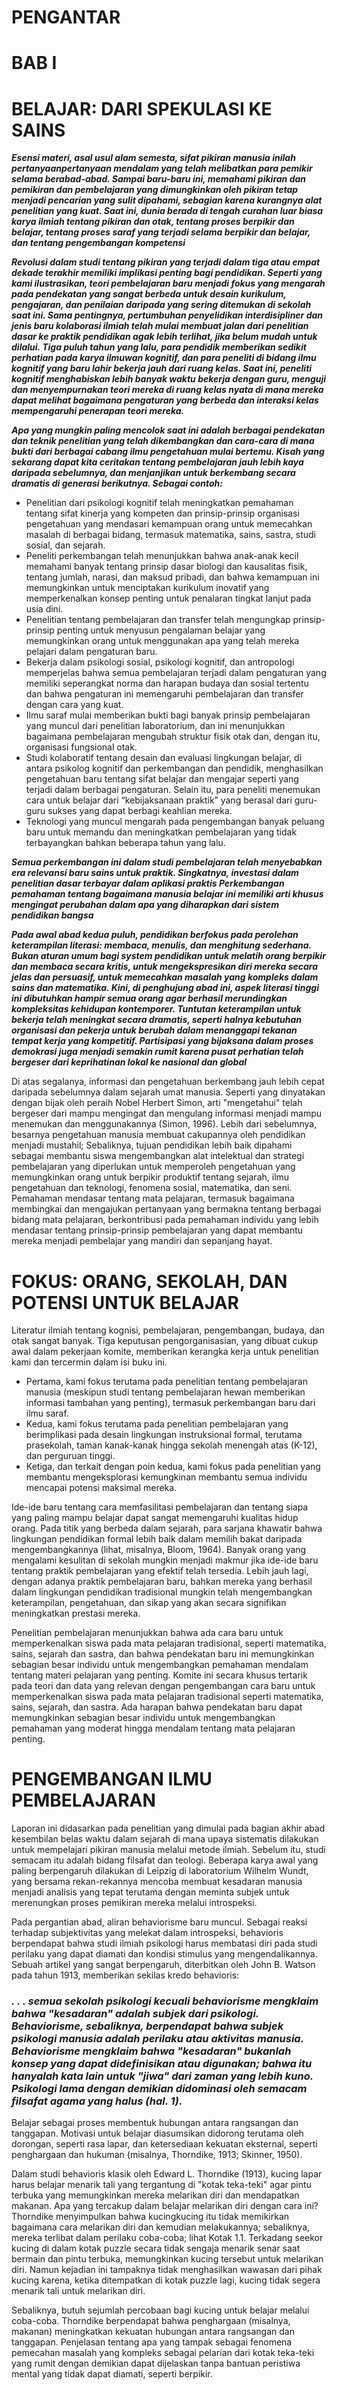 # PENGANTAR
# BAB I
# BELAJAR: DARI SPEKULASI KE SAINS

_**Esensi materi, asal usul alam semesta, sifat pikiran manusia inilah pertanyaanpertanyaan mendalam yang telah melibatkan para pemikir selama berabad-abad. Sampai
baru-baru ini, memahami pikiran dan pemikiran dan pembelajaran yang dimungkinkan oleh pikiran tetap menjadi pencarian yang sulit dipahami, sebagian karena kurangnya
alat penelitian yang kuat. Saat ini, dunia berada di tengah curahan luar biasa karya ilmiah tentang pikiran dan otak, tentang proses berpikir dan belajar, tentang proses saraf yang
terjadi selama berpikir dan belajar, dan tentang pengembangan kompetensi**_


_**Revolusi dalam studi tentang pikiran yang terjadi dalam tiga atau empat dekade terakhir
memiliki implikasi penting bagi pendidikan. Seperti yang kami ilustrasikan, teori pembelajaran baru menjadi fokus yang mengarah pada pendekatan yang sangat berbeda untuk desain kurikulum, pengajaran, dan penilaian daripada yang sering ditemukan di sekolah saat ini. Sama pentingnya, pertumbuhan penyelidikan interdisipliner dan jenis baru kolaborasi ilmiah telah mulai membuat jalan dari penelitian dasar ke praktik pendidikan agak lebih terlihat, jika belum mudah untuk dilalui. Tiga puluh tahun yang lalu, para pendidik memberikan sedikit perhatian pada karya ilmuwan kognitif, dan para peneliti di bidang ilmu kognitif yang baru lahir bekerja jauh dari ruang kelas. Saat ini, peneliti kognitif menghabiskan lebih banyak waktu bekerja dengan guru, menguji dan menyempurnakan teori mereka di ruang kelas nyata di mana mereka dapat melihat bagaimana pengaturan yang berbeda dan interaksi kelas mempengaruhi penerapan teori mereka.**_


_**Apa yang mungkin paling mencolok saat ini adalah berbagai pendekatan dan teknik penelitian yang telah dikembangkan dan cara-cara di mana bukti dari berbagai cabang ilmu
pengetahuan mulai bertemu. Kisah yang sekarang dapat kita ceritakan tentang
pembelajaran jauh lebih kaya daripada sebelumnya, dan menjanjikan untuk berkembang secara dramatis di generasi berikutnya. Sebagai contoh:**_
- Penelitian dari psikologi kognitif telah meningkatkan pemahaman tentang sifat kinerja yang kompeten dan prinsip-prinsip organisasi pengetahuan yang mendasari kemampuan orang untuk memecahkan masalah di berbagai bidang, termasuk
matematika, sains, sastra, studi sosial, dan sejarah.
- Peneliti perkembangan telah menunjukkan bahwa anak-anak kecil memahami
banyak tentang prinsip dasar biologi dan kausalitas fisik, tentang jumlah, narasi, dan maksud pribadi, dan bahwa kemampuan ini memungkinkan untuk menciptakan
kurikulum inovatif yang memperkenalkan konsep penting untuk penalaran tingkat lanjut pada usia dini.
- Penelitian tentang pembelajaran dan transfer telah mengungkap prinsip-prinsip
penting untuk menyusun pengalaman belajar yang memungkinkan orang untuk
menggunakan apa yang telah mereka pelajari dalam pengaturan baru.
- Bekerja dalam psikologi sosial, psikologi kognitif, dan antropologi memperjelas bahwa semua pembelajaran terjadi dalam pengaturan yang memiliki seperangkat norma dan harapan budaya dan sosial tertentu dan bahwa pengaturan ini memengaruhi pembelajaran dan transfer dengan cara yang kuat.
- Ilmu saraf mulai memberikan bukti bagi banyak prinsip pembelajaran yang muncul dari penelitian laboratorium, dan ini menunjukkan bagaimana pembelajaran mengubah struktur fisik otak dan, dengan itu, organisasi fungsional otak.
- Studi kolaboratif tentang desain dan evaluasi lingkungan belajar, di antara psikolog kognitif dan perkembangan dan pendidik, menghasilkan pengetahuan baru tentang sifat belajar dan mengajar seperti yang terjadi dalam berbagai pengaturan. Selain itu, para peneliti menemukan cara untuk belajar dari “kebijaksanaan praktik” yang berasal dari guru-guru sukses yang dapat berbagi keahlian mereka.
- Teknologi yang muncul mengarah pada pengembangan banyak peluang baru untuk memandu dan meningkatkan pembelajaran yang tidak terbayangkan bahkan beberapa tahun yang lalu.


_**Semua perkembangan ini dalam studi pembelajaran telah menyebabkan era relevansi baru sains untuk praktik. Singkatnya, investasi dalam penelitian dasar terbayar dalam aplikasi praktis Perkembangan pemahaman tentang bagaimana manusia belajar ini memiliki arti
khusus mengingat perubahan dalam apa yang diharapkan dari sistem pendidikan bangsa**_

_**Pada awal abad kedua puluh, pendidikan berfokus pada perolehan keterampilan literasi: membaca, menulis, dan menghitung sederhana. Bukan aturan umum bagi system pendidikan untuk melatih orang berpikir dan membaca secara kritis, untuk
mengekspresikan diri mereka secara jelas dan persuasif, untuk memecahkan masalah yang kompleks dalam sains dan matematika. Kini, di penghujung abad ini, aspek literasi tinggi ini dibutuhkan hampir semua orang agar berhasil merundingkan kompleksitas kehidupan kontemporer. Tuntutan keterampilan untuk bekerja telah meningkat secara dramatis, seperti halnya kebutuhan organisasi dan pekerja untuk berubah dalam menanggapi tekanan tempat kerja yang kompetitif. Partisipasi yang bijaksana dalam proses demokrasi juga menjadi semakin rumit karena pusat perhatian telah bergeser dari keprihatinan lokal
ke nasional dan global**_

Di atas segalanya, informasi dan pengetahuan berkembang jauh lebih cepat daripada sebelumnya dalam sejarah umat manusia. Seperti yang dinyatakan dengan bijak oleh peraih
Nobel Herbert Simon, arti "mengetahui" telah bergeser dari mampu mengingat dan
mengulang informasi menjadi mampu menemukan dan menggunakannya (Simon, 1996). Lebih dari sebelumnya, besarnya pengetahuan manusia membuat cakupannya oleh pendidikan menjadi mustahil; Sebaliknya, tujuan pendidikan lebih baik dipahami sebagai membantu siswa mengembangkan alat intelektual dan strategi pembelajaran yang diperlukan untuk memperoleh pengetahuan yang memungkinkan orang untuk berpikir produktif tentang sejarah, ilmu pengetahuan dan teknologi, fenomena sosial, matematika,
dan seni. Pemahaman mendasar tentang mata pelajaran, termasuk bagaimana membingkai
dan mengajukan pertanyaan yang bermakna tentang berbagai bidang mata pelajaran, berkontribusi pada pemahaman individu yang lebih mendasar tentang prinsip-prinsip pembelajaran yang dapat membantu mereka menjadi pembelajar yang mandiri dan
sepanjang hayat.


# **FOKUS: ORANG, SEKOLAH, DAN POTENSI UNTUK BELAJAR**

Literatur ilmiah tentang kognisi, pembelajaran, pengembangan, budaya, dan otak sangat
banyak. Tiga keputusan pengorganisasian, yang dibuat cukup awal dalam pekerjaan komite, memberikan kerangka kerja untuk penelitian kami dan tercermin dalam isi buku
ini.
- Pertama, kami fokus terutama pada penelitian tentang pembelajaran manusia
(meskipun studi tentang pembelajaran hewan memberikan informasi tambahan yang penting), termasuk perkembangan baru dari ilmu saraf.
- Kedua, kami fokus terutama pada penelitian pembelajaran yang berimplikasi pada
desain lingkungan instruksional formal, terutama prasekolah, taman kanak-kanak hingga sekolah menengah atas (K-12), dan perguruan tinggi.
- Ketiga, dan terkait dengan poin kedua, kami fokus pada penelitian yang membantu mengeksplorasi kemungkinan membantu semua individu mencapai potensi maksimal mereka.

Ide-ide baru tentang cara memfasilitasi pembelajaran dan tentang siapa yang paling mampu belajar dapat sangat memengaruhi kualitas hidup orang. Pada titik yang berbeda dalam sejarah, para sarjana khawatir bahwa lingkungan pendidikan formal lebih baik dalam memilih bakat daripada mengembangkannya (lihat, misalnya, Bloom, 1964). Banyak orang yang mengalami kesulitan di sekolah mungkin menjadi makmur jika ide-ide baru tentang praktik pembelajaran yang efektif telah tersedia. Lebih jauh lagi, dengan adanya praktik pembelajaran baru, bahkan mereka yang berhasil dalam lingkungan pendidikan tradisional mungkin telah mengembangkan keterampilan, pengetahuan, dan sikap yang akan secara signifikan meningkatkan prestasi mereka. 

Penelitian pembelajaran menunjukkan bahwa ada cara baru untuk memperkenalkan siswa pada mata pelajaran tradisional, seperti matematika, sains, sejarah dan sastra, dan bahwa pendekatan baru ini memungkinkan sebagian besar individu untuk mengembangkan pemahaman mendalam tentang materi pelajaran yang penting. Komite ini secara khusus tertarik pada teori dan data yang relevan dengan pengembangan cara baru untuk memperkenalkan siswa pada mata pelajaran tradisional seperti matematika, sains, sejarah, dan sastra. Ada harapan bahwa pendekatan baru dapat memungkinkan sebagian besar individu untuk mengembangkan pemahaman yang moderat hingga mendalam tentang mata
pelajaran penting.

# **PENGEMBANGAN ILMU PEMBELAJARAN**
Laporan ini didasarkan pada penelitian yang dimulai pada bagian akhir abad kesembilan belas waktu dalam sejarah di mana upaya sistematis dilakukan untuk mempelajari pikiran manusia melalui metode ilmiah. Sebelum itu, studi semacam itu adalah bidang filsafat dan
teologi. Beberapa karya awal yang paling berpengaruh dilakukan di Leipzig di laboratorium Wilhelm Wundt, yang bersama rekan-rekannya mencoba membuat kesadaran manusia menjadi analisis yang tepat terutama dengan meminta subjek untuk merenungkan proses pemikiran mereka melalui introspeksi.

Pada pergantian abad, aliran behaviorisme baru muncul. Sebagai reaksi terhadap subjektivitas yang melekat dalam introspeksi, behavioris berpendapat bahwa studi ilmiah psikologi harus membatasi diri pada studi perilaku yang dapat diamati dan kondisi stimulus yang mengendalikannya. Sebuah artikel yang sangat berpengaruh, diterbitkan
oleh John B. Watson pada tahun 1913, memberikan sekilas kredo behavioris:

### _. . . semua sekolah psikologi kecuali behaviorisme mengklaim bahwa "kesadaran" adalah subjek dari psikologi. Behaviorisme, sebaliknya, berpendapat bahwa subjek psikologi manusia adalah perilaku atau aktivitas manusia. Behaviorisme mengklaim bahwa "kesadaran" bukanlah konsep yang dapat didefinisikan atau digunakan; bahwa itu hanyalah kata lain untuk "jiwa" dari zaman yang lebih kuno. Psikologi lama dengan demikian didominasi oleh semacam filsafat agama yang halus (hal. 1)._

Belajar sebagai proses membentuk hubungan antara rangsangan dan tanggapan. Motivasi untuk belajar diasumsikan didorong terutama oleh dorongan, seperti rasa lapar, dan ketersediaan kekuatan eksternal, seperti penghargaan dan hukuman (misalnya, Thorndike, 1913; Skinner, 1950).


Dalam studi behavioris klasik oleh Edward L. Thorndike (1913), kucing lapar harus belajar menarik tali yang tergantung di "kotak teka-teki" agar pintu terbuka yang memungkinkan mereka melarikan diri dan mendapatkan makanan. Apa yang tercakup dalam belajar melarikan diri dengan cara ini? Thorndike menyimpulkan bahwa kucingkucing itu tidak memikirkan bagaimana cara melarikan diri dan kemudian melakukannya; sebaliknya, mereka terlibat dalam perilaku coba-coba; lihat Kotak 1.1.
Terkadang seekor kucing di dalam kotak puzzle secara tidak sengaja menarik senar saat bermain dan pintu terbuka, memungkinkan kucing tersebut untuk melarikan diri. Namun kejadian ini tampaknya tidak menghasilkan wawasan dari pihak kucing karena, ketika ditempatkan di kotak puzzle lagi, kucing tidak segera menarik tali untuk melarikan diri.

Sebaliknya, butuh sejumlah percobaan bagi kucing untuk belajar melalui coba-coba. Thorndike berpendapat bahwa penghargaan (misalnya, makanan) meningkatkan kekuatan hubungan antara rangsangan dan tanggapan. Penjelasan tentang apa yang tampak sebagai fenomena pemecahan masalah yang kompleks sebagai pelarian dari kotak teka-teki yang rumit dengan demikian dapat dijelaskan tanpa bantuan peristiwa mental
yang tidak dapat diamati, seperti berpikir.

